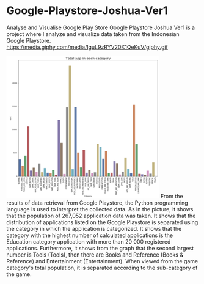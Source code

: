 # Google-Playstore-Joshua-Ver1
Analyse and Visualise Google Play Store 
Google Playstore Joshua Ver1 is a project where I analyze and visualize data taken from the Indonesian Google Playstore. 
https://media.giphy.com/media/IguL9zRYV20X1QeKuV/giphy.gif

<img src ="images/distribution_all.png" width="400">
From the results of data retrieval from Google Playstore, the Python programming language is used to interpret the collected data. As in the picture, it shows that the population of 267,052 application data was taken. It shows that the distribution of applications listed on the Google Playstore is separated using the category in which the application is categorized. It shows that the category with the highest number of calculated applications is the Education category application with more than 20 000 registered applications. Furthermore, it shows from the graph that the second largest number is Tools (Tools), then there are Books and Reference (Books & Reference) and Entertainment (Entertainment). When viewed from the game category's total population, it is separated according to the sub-category of the game.
